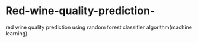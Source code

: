 # Red-wine-quality-prediction-
red wine quality prediction using random forest classifier algorithm(machine learning)
